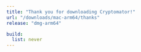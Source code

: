 ```yaml
---
title: "Thank you for downloading Cryptomator!"
url: "/downloads/mac-arm64/thanks"
release: "dmg-arm64"

build:
  list: never
---
```

